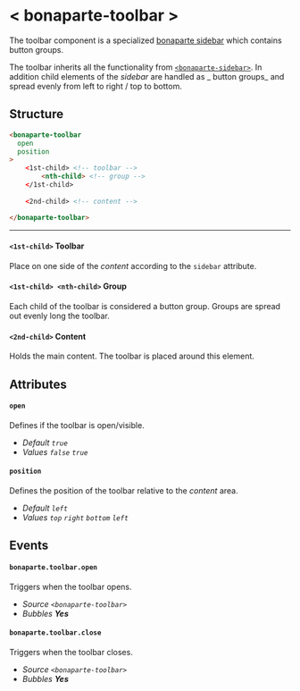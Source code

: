 # < bonaparte-toolbar >
The toolbar component is a specialized [bonaparte sidebar](bonaparte-sidebar.html) which contains button groups. 

The toolbar inherits all the functionality from [`<bonaparte-sidebar>`](bonaparte-sidebar.html). In addition child elements of the _sidebar_ are handled as _ button groups_ and spread evenly from left to right / top to bottom.

## Structure
```html
<bonaparte-toolbar
  open
  position
>
    <1st-child> <!-- toolbar -->
        <nth-child> <!-- group -->
    </1st-child>
    
    <2nd-child> <!-- content -->

</bonaparte-toolbar>
```
---

#### `<1st-child>` Toolbar
Place on one side of the _content_ according to the `sidebar` attribute.

#### `<1st-child> <nth-child>` Group
Each child of the toolbar is considered a button group. Groups are spread out evenly long the toolbar.

#### `<2nd-child>` Content
Holds the main content. The toolbar is placed around this element.

## Attributes

#### `open`
Defines if the toolbar is open/visible.<br>
- _Default `true`_<br>
- _Values `false` `true`_


#### `position`
Defines the position of the toolbar relative to the _content_ area.<br>
- _Default `left`_<br>
- _Values `top` `right` `bottom` `left`_

## Events

#### `bonaparte.toolbar.open`
Triggers when the toolbar opens.

- _Source `<bonaparte-toolbar>`_<br>
- _Bubbles __Yes___

#### `bonaparte.toolbar.close`
Triggers when the toolbar closes.<br>
- _Source `<bonaparte-toolbar>`_<br>
- _Bubbles __Yes___

